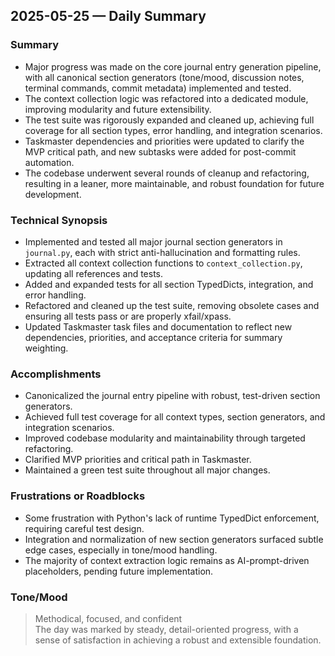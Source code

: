 ## 2025-05-25 — Daily Summary

### Summary
- Major progress was made on the core journal entry generation pipeline, with all canonical section generators (tone/mood, discussion notes, terminal commands, commit metadata) implemented and tested.
- The context collection logic was refactored into a dedicated module, improving modularity and future extensibility.
- The test suite was rigorously expanded and cleaned up, achieving full coverage for all section types, error handling, and integration scenarios.
- Taskmaster dependencies and priorities were updated to clarify the MVP critical path, and new subtasks were added for post-commit automation.
- The codebase underwent several rounds of cleanup and refactoring, resulting in a leaner, more maintainable, and robust foundation for future development.

### Technical Synopsis
- Implemented and tested all major journal section generators in `journal.py`, each with strict anti-hallucination and formatting rules.
- Extracted all context collection functions to `context_collection.py`, updating all references and tests.
- Added and expanded tests for all section TypedDicts, integration, and error handling.
- Refactored and cleaned up the test suite, removing obsolete cases and ensuring all tests pass or are properly xfail/xpass.
- Updated Taskmaster task files and documentation to reflect new dependencies, priorities, and acceptance criteria for summary weighting.

### Accomplishments
- Canonicalized the journal entry pipeline with robust, test-driven section generators.
- Achieved full test coverage for all context types, section generators, and integration scenarios.
- Improved codebase modularity and maintainability through targeted refactoring.
- Clarified MVP priorities and critical path in Taskmaster.
- Maintained a green test suite throughout all major changes.

### Frustrations or Roadblocks
- Some frustration with Python's lack of runtime TypedDict enforcement, requiring careful test design.
- Integration and normalization of new section generators surfaced subtle edge cases, especially in tone/mood handling.
- The majority of context extraction logic remains as AI-prompt-driven placeholders, pending future implementation.

### Tone/Mood
> Methodical, focused, and confident  
> The day was marked by steady, detail-oriented progress, with a sense of satisfaction in achieving a robust and extensible foundation. 